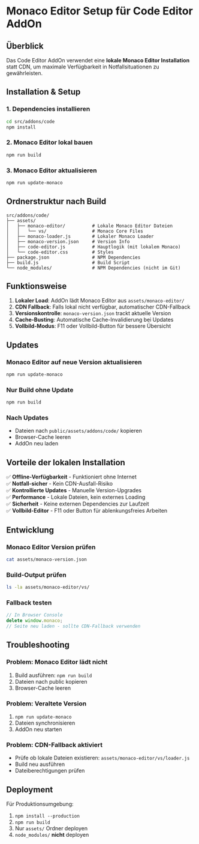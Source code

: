 # Monaco Editor Setup für Code Editor AddOn

## Überblick

Das Code Editor AddOn verwendet eine **lokale Monaco Editor Installation** statt CDN, um maximale Verfügbarkeit in Notfallsituationen zu gewährleisten.

## Installation & Setup

### 1. Dependencies installieren
```bash
cd src/addons/code
npm install
```

### 2. Monaco Editor lokal bauen
```bash
npm run build
```

### 3. Monaco Editor aktualisieren
```bash
npm run update-monaco
```

## Ordnerstruktur nach Build

```
src/addons/code/
├── assets/
│   ├── monaco-editor/          # Lokale Monaco Editor Dateien
│   │   └── vs/                 # Monaco Core Files
│   ├── monaco-loader.js        # Lokaler Monaco Loader
│   ├── monaco-version.json     # Version Info
│   ├── code-editor.js          # Hauptlogik (mit lokalem Monaco)
│   └── code-editor.css         # Styles
├── package.json                # NPM Dependencies
├── build.js                    # Build Script
└── node_modules/               # NPM Dependencies (nicht im Git)
```

## Funktionsweise

1. **Lokaler Load**: AddOn lädt Monaco Editor aus `assets/monaco-editor/`
2. **CDN Fallback**: Falls lokal nicht verfügbar, automatischer CDN-Fallback
3. **Versionskontrolle**: `monaco-version.json` trackt aktuelle Version
4. **Cache-Busting**: Automatische Cache-Invalidierung bei Updates
5. **Vollbild-Modus**: F11 oder Vollbild-Button für bessere Übersicht

## Updates

### Monaco Editor auf neue Version aktualisieren
```bash
npm run update-monaco
```

### Nur Build ohne Update
```bash
npm run build
```

### Nach Updates
- Dateien nach `public/assets/addons/code/` kopieren
- Browser-Cache leeren
- AddOn neu laden

## Vorteile der lokalen Installation

✅ **Offline-Verfügbarkeit** - Funktioniert ohne Internet  
✅ **Notfall-sicher** - Kein CDN-Ausfall-Risiko  
✅ **Kontrollierte Updates** - Manuelle Version-Upgrades  
✅ **Performance** - Lokale Dateien, kein externes Loading  
✅ **Sicherheit** - Keine externen Dependencies zur Laufzeit  
✅ **Vollbild-Editor** - F11 oder Button für ablenkungsfreies Arbeiten  

## Entwicklung

### Monaco Editor Version prüfen
```bash
cat assets/monaco-version.json
```

### Build-Output prüfen
```bash
ls -la assets/monaco-editor/vs/
```

### Fallback testen
```javascript
// In Browser Console
delete window.monaco;
// Seite neu laden - sollte CDN-Fallback verwenden
```

## Troubleshooting

### Problem: Monaco Editor lädt nicht
1. Build ausführen: `npm run build`
2. Dateien nach public kopieren
3. Browser-Cache leeren

### Problem: Veraltete Version
1. `npm run update-monaco`
2. Dateien synchronisieren
3. AddOn neu starten

### Problem: CDN-Fallback aktiviert
- Prüfe ob lokale Dateien existieren: `assets/monaco-editor/vs/loader.js`
- Build neu ausführen
- Dateiberechtigungen prüfen

## Deployment

Für Produktionsumgebung:
1. `npm install --production`
2. `npm run build` 
3. Nur `assets/` Ordner deployen
4. `node_modules/` **nicht** deployen
